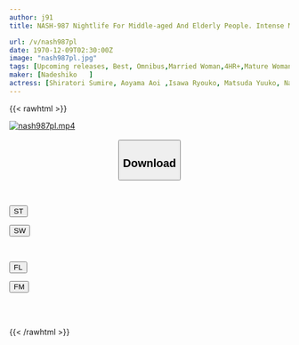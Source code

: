 ```yaml
---
author: j91
title: NASH-987 Nightlife For Middle-aged And Elderly People. Intense Middle-aged Sex That Satisfies The Sexual Desire That Has Increased With Age. 10 People, 4 Hours.

url: /v/nash987pl
date: 1970-12-09T02:30:00Z
image: "nash987pl.jpg"
tags: [Upcoming releases, Best, Omnibus,Married Woman,4HR+,Mature Woman,BBW	]
maker: [Nadeshiko   ]
actress: [Shiratori Sumire, Aoyama Aoi ,Isawa Ryouko, Matsuda Yuuko, Nakayama Honoka, Sanada Sayako, Saigusa Yuri, Ikuno Mitsuyo, Aoyama Ryouka ,Takamatsu Kaori  ]
---
```



{{< rawhtml >}}

<div class="video" data-videoid="pending_link_2.html">
    <a href="javascript:;">
        <img src="/v/nash987pl/nash987pl.jpg" width="WIDTH" height="HEIGHT" alt="nash987pl.mp4" loading="lazy">
    </a>
</div>

<script type="text/javascript" src="https://j91.asia/asset/on-demand-pend.js"></script>

<br>
  <link rel="stylesheet" href="https://j91.asia/asset/bs5.css">
  
  <center>
  <button class="btn btn-primary" type="button" data-bs-toggle="collapse" data-bs-target=".multi-collapse" aria-expanded="false" aria-controls="multiCollapseExample1 multiCollapseExample2"><h2>Download</h2></button></center>
</p>
<div class="row">
  <div class="col">
    <div class="collapse multi-collapse" id="multiCollapseExample1">
      <div class="card card-body">
	      	      <br>
<div class="buttons">  
<p><a href="https://j91.asia/pending_link_2.html" target="_blank"><button class="btn-hover color-3"><i class="fa fa-download"></i> ST</button></a></p>
<p><a href="https://j91.asia/pending_link_2.html" target="_blank"><button class="btn-hover color-2"><i class="fa fa-download"></i> SW</button></a></p></div>
    </div>
  </div>
</div>
  <div class="col">
    <div class="collapse multi-collapse" id="multiCollapseExample2">
      <div class="card card-body">
	      <br>
<div class="buttons">
<p><a href="https://j91.asia/pending_link_2.html" target="_blank"><button class="btn-hover color-9"><i class="fa fa-download"></i> FL</button></a></p>
<p><a href="https://j91.asia/pending_link_2.html" target="_blank"><button class="btn-hover color-8"><i class="fa fa-download"></i> FM</button></a></p></div>
<br><br>
      </div>
    </div>
  </div>
</div>

{{< /rawhtml >}}